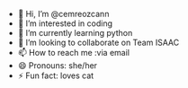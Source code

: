 - 👋 Hi, I’m @cemreozcann
- 👀 I’m interested in coding
- 🌱 I’m currently learning python
- 💞️ I’m looking to collaborate on Team ISAAC
- 📫 How to reach me :via email 
- 😄 Pronouns: she/her
- ⚡ Fun fact: loves cat

<!---
cemreozcann/cemreozcann is a ✨ special ✨ repository because its `README.md` (this file) appears on your GitHub profile.
You can click the Preview link to take a look at your changes.
--->

